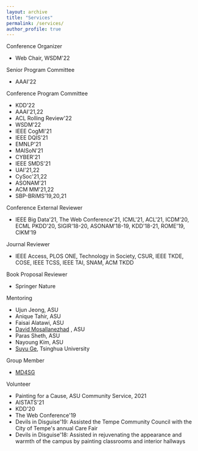 ```yaml
---
layout: archive
title: "Services"
permalink: /services/
author_profile: true
---
```


Conference Organizer

*   Web Chair, WSDM'22

Senior Program Committee

*   AAAI'22

Conference Program Committee

*   KDD'22
*   AAAI'21,22
*   ACL Rolling Review'22
*   WSDM'22
*   IEEE CogMI'21
*   IEEE DQIS'21
*   EMNLP'21
*   MAISoN'21
*   CYBER'21
*   IEEE SMDS'21
*   UAI'21,22
*   CySoc'21,22
*   ASONAM'21
*   ACM MM'21,22
*   SBP-BRiMS'19,20,21

Conference External Reviewer

*   IEEE Big Data'21, The Web Conference'21, ICML'21, ACL'21, ICDM'20, ECML PKDD'20, SIGIR'18-20, ASONAM'18-19, KDD'18-21, ROME'19, CIKM'19

Journal Reviewer

*   IEEE Access, PLOS ONE, Technology in Society, CSUR, IEEE TKDE, COSE, IEEE TCSS, IEEE TAI, SNAM, ACM TKDD

Book Proposal Reviewer

*   Springer Nature

Mentoring

*   Ujun Jeong, ASU
*   Anique Tahir, ASU
*   Faisai Alatawi, ASU
*   [David Mosallanezhad](https://www.google.com/url?q=https://urldefense.com/v3/__https://davood-m.github.io/__;!!IKRxdwAv5BmarQ!Yg4z8y4L77OtWueFm6yXqfUmrFBQQyNc7wz4q3ASriwSH5ZYWZZ8Kn3zzVIUeiaZzhqYA9FTPQ9oRX4$&source=gmail-html&ust=1661048459929000&usg=AOvVaw0P8OPe1_12YyTmSy-_7xy1) , ASU
*   Paras Sheth, ASU
*   Nayoung Kim, ASU
*   [Suyu Ge](https://www.google.com/url?q=https://urldefense.com/v3/__https://gesy17.github.io/__;!!IKRxdwAv5BmarQ!Yg4z8y4L77OtWueFm6yXqfUmrFBQQyNc7wz4q3ASriwSH5ZYWZZ8Kn3zzVIUeiaZzhqYA9FTcRJhYNs$&source=gmail-html&ust=1661048459929000&usg=AOvVaw3HnuBCR674t_SuJTuRuzY_), Tsinghua University

Group Member

*   [MD4SG](https://www.google.com/url?q=https://urldefense.com/v3/__http://md4sg.com/__;!!IKRxdwAv5BmarQ!Yg4z8y4L77OtWueFm6yXqfUmrFBQQyNc7wz4q3ASriwSH5ZYWZZ8Kn3zzVIUeiaZzhqYA9FTnYGVf1A$&source=gmail-html&ust=1661048459929000&usg=AOvVaw0fIr28vxzgJJEOwMmAlzGU)

Volunteer

*   Painting for a Cause, ASU Community Service, 2021
*   AISTATS'21
*   KDD'20
*   The Web Conference'19
*   Devils in Disguise'19: Assisted the Tempe Community Council with the City of Tempe's annual Care Fair
*   Devils in Disguise'18: Assisted in rejuvenating the appearance and warmth of the campus by painting classrooms and interior hallways
